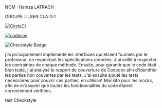 NOM : Hamza LATRACH

GROUPE : ILSEN CLA Gr1

[![CircleCI](https://dl.circleci.com/status-badge/img/gh/HamzaLATRACH8/ceri-m1-techniques-de-test/tree/master.svg?style=svg)](https://dl.circleci.com/status-badge/redirect/gh/HamzaLATRACH8/ceri-m1-techniques-de-test/tree/master)

[![codecov](https://codecov.io/gh/HamzaLATRACH8/ceri-m1-techniques-de-test/graph/badge.svg?token=24VXFR4YNZ)](https://codecov.io/gh/HamzaLATRACH8/ceri-m1-techniques-de-test)

![Checkstyle Badge](https://img.shields.io/badge/Checkstyle-Passed-brightgreen)

 j'ai principalement implémenté les interfaces qui étaient fournies par le professeur, en respectant les spécifications données. J'ai veillé à respecter les contraintes de chaque méthode. Ensuite, pour garantir que le code était bien testé, j'ai analysé le rapport de couverture de Codecov afin d'identifier les parties non couvertes par les tests. J'ai ensuite ajouté les tests nécessaires pour couvrir ces parties, en utilisant Mockito pour les mocks, afin de m'assurer que toutes les fonctionnalités du code étaient correctement vérifiées.


test Checkstyle
